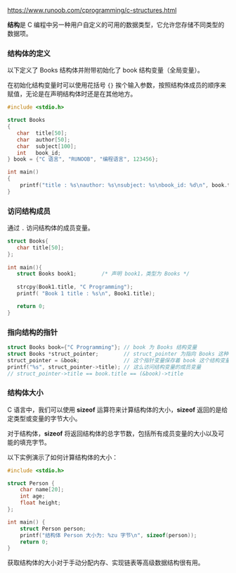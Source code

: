 
https://www.runoob.com/cprogramming/c-structures.html

**结构**是 C 编程中另一种用户自定义的可用的数据类型，它允许您存储不同类型的数据项。

### 结构体的定义

以下定义了 Books 结构体并附带初始化了 book 结构变量（全局变量）。

在初始化结构变量时可以使用花括号 `{}` 挨个输入参数，按照结构体成员的顺序来赋值，无论是在声明结构体时还是在其他地方。

```c
#include <stdio.h>

struct Books
{
   char  title[50];
   char  author[50];
   char  subject[100];
   int   book_id;
} book = {"C 语言", "RUNOOB", "编程语言", 123456};

int main()
{
    printf("title : %s\nauthor: %s\nsubject: %s\nbook_id: %d\n", book.title, book.author, book.subject, book.book_id);
}
```

### 访问结构成员

通过 `.` 访问结构体的成员变量。

```c
struct Books{
   char title[50];
};
 
int main(){
   struct Books book1;        /* 声明 book1，类型为 Books */
 
   strcpy(Book1.title, "C Programming");
   printf( "Book 1 title : %s\n", Book1.title);

   return 0;
}
```

### 指向结构的指针

```c
struct Books book={"C Programming"}; // book 为 Books 结构变量
struct Books *struct_pointer;        // struct_pointer 为指向 Books 这种结构类型的指针变量
struct_pointer = &book;              // 这个指针变量保存着 book 这个结构变量的地址
printf("%s", struct_pointer->title); // 这么访问结构变量的成员变量
// struct_pointer->title == book.title == (&book)->title
```

### 结构体大小

C 语言中，我们可以使用 **sizeof** 运算符来计算结构体的大小，**sizeof** 返回的是给定类型或变量的字节大小。

对于结构体，**sizeof** 将返回结构体的总字节数，包括所有成员变量的大小以及可能的填充字节。

以下实例演示了如何计算结构体的大小：

```c
#include <stdio.h>

struct Person {
    char name[20];
    int age;
    float height;
};

int main() {
    struct Person person;
    printf("结构体 Person 大小为: %zu 字节\n", sizeof(person));
    return 0;
}
```

获取结构体的大小对于手动分配内存、实现链表等高级数据结构很有用。